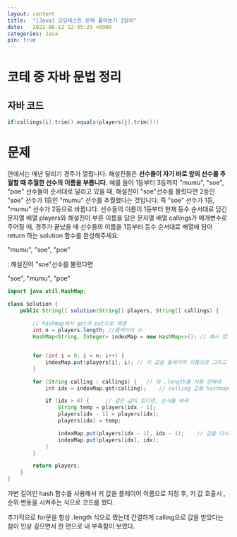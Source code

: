 ```yaml
---
layout: content
title:  "[Java] 코딩테스트 문제 풀어보기 1일차"
date:   2022-08-12 12:45:29 +0900
categories: Java
pin: true
---
```


# 코테 중 자바 문법 정리
## 자바 코드

```java
if(callings[i].trim().equals(players[j].trim()))

```

# 문제
얀에서는 매년 달리기 경주가 열립니다. 해설진들은 **선수들이 자기 바로 앞의 선수를 추월할 때 추월한 선수의 이름을 부릅니다.** 예를 들어 1등부터 3등까지 "mumu", "soe", "poe" 선수들이 순서대로 달리고 있을 때, 해설진이 "soe"선수를 불렀다면 2등인 "soe" 선수가 1등인 "mumu" 선수를 추월했다는 것입니다. 즉 "soe" 선수가 1등, "mumu" 선수가 2등으로 바뀝니다.
선수들의 이름이 1등부터 현재 등수 순서대로 담긴 문자열 배열 players와 해설진이 부른 이름을 담은 문자열 배열 callings가 매개변수로 주어질 때, 경주가 끝났을 때 선수들의 이름을 1등부터 등수 순서대로 배열에 담아 return 하는 solution 함수를 완성해주세요.

"mumu", "soe", "poe"

: 해설진이 "soe"선수를 불렀다면

"soe", "mumu", "poe"


```java
import java.util.HashMap;

class Solution {
    public String[] solution(String[] players, String[] callings) {
        
        // hashmap에서 get과 put으로 해결
        int n = players.length; //플레이어 수
        HashMap<String, Integer> indexMap = new HashMap<>(); // 해시 맵 선언


        for (int i = 0; i < n; i++) { 
            indexMap.put(players[i], i); // 키 값을 플레이어 이름으로 그리고 벨류를 순위로
        }

        for (String calling : callings) {   // 와 .length를 사용 안하네
            int idx = indexMap.get(calling);    // calling 값을 hashmap에 하나씩 넣다가 

            if (idx > 0) {     // 같은 값이 있다면, 순서를 바꿔
                String temp = players[idx - 1];
                players[idx - 1] = players[idx];
                players[idx] = temp;

                indexMap.put(players[idx - 1], idx - 1);    // 값을 다시 넣어줘
                indexMap.put(players[idx], idx);
            }
        }

        return players;
    }
}
```

가변 길이인 hash 함수를 사용해서 키 값을 플레이어 이름으로 지정 후,
키 값 호출시 , 순위 변동을 시켜주는 식으로 코드를 짰다.

추가적으로 for문을 항상 .length 식으로 짰는데 간결하게 calling으로 값을 받았다는 점이 인상 깊으면서 한 편으로 내 부족함이 보였다.
